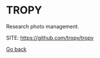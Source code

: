 # TROPY
 
 Research photo management.
 
 SITE: https://github.com/tropy/tropy

 [Go back](https://portable-linux-apps.github.io/apps.html)
